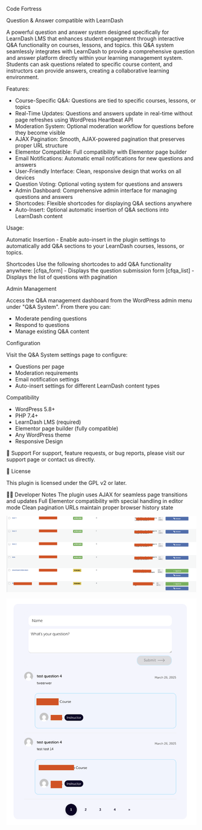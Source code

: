 Code Fortress 

Question & Answer compatible with LearnDash

A powerful question and answer system designed specifically for LearnDash LMS that enhances student engagement through interactive Q&A functionality on courses, lessons, and topics.
this Q&A system seamlessly integrates with LearnDash to provide a comprehensive question and answer platform directly within your learning management system. Students can ask questions related to specific course content, and instructors can provide answers, creating a collaborative learning environment.

Features:

- Course-Specific Q&A: Questions are tied to specific courses, lessons, or topics
- Real-Time Updates: Questions and answers update in real-time without page refreshes using WordPress Heartbeat API
- Moderation System: Optional moderation workflow for questions before they become visible
- AJAX Pagination: Smooth, AJAX-powered pagination that preserves proper URL structure
- Elementor Compatible: Full compatibility with Elementor page builder
- Email Notifications: Automatic email notifications for new questions and answers
- User-Friendly Interface: Clean, responsive design that works on all devices
- Question Voting: Optional voting system for questions and answers
- Admin Dashboard: Comprehensive admin interface for managing questions and answers
- Shortcodes: Flexible shortcodes for displaying Q&A sections anywhere
- Auto-Insert: Optional automatic insertion of Q&A sections into LearnDash content


Usage:

Automatic Insertion - Enable auto-insert in the plugin settings to automatically add Q&A sections to your LearnDash courses, lessons, or topics.

Shortcodes
Use the following shortcodes to add Q&A functionality anywhere:
[cfqa_form] - Displays the question submission form
[cfqa_list] - Displays the list of questions with pagination

Admin Management

Access the Q&A management dashboard from the WordPress admin menu under "Q&A System". From there you can:

- Moderate pending questions
- Respond to questions
- Manage existing Q&A content

Configuration

Visit the Q&A System settings page to configure:

- Questions per page
- Moderation requirements
- Email notification settings
- Auto-insert settings for different LearnDash content types

Compatibility

- WordPress 5.8+
- PHP 7.4+
- LearnDash LMS (required)
- Elementor page builder (fully compatible)
- Any WordPress theme
- Responsive Design


🛟 Support
For support, feature requests, or bug reports, please visit our support page or contact us directly.

📝 License

This plugin is licensed under the GPL v2 or later.

🧑‍💻 Developer Notes
The plugin uses AJAX for seamless page transitions and updates
Full Elementor compatibility with special handling in editor mode
Clean pagination URLs maintain proper browser history state

![Alt Text](./assets/screenshots/admin-approve.png)

![Alt Text](./assets/screenshots/frontend.png)